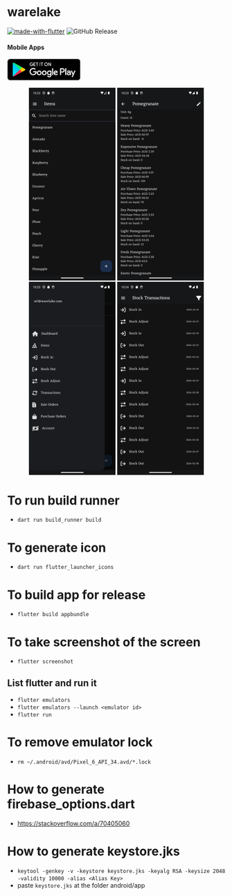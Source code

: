 # warelake

[![made-with-flutter](https://img.shields.io/badge/Made%20with-Flutter-1f425f.svg)](https://flutter.dev/)
![GitHub Release](https://img.shields.io/github/v/release/aknay/warelake_frontend)

#### Mobile Apps
[<img src="resources/images/google-play-badge.png" height="50">](https://play.google.com/store/apps/details?id=io.maker.warelake)

<p align="center">
    <img src="screenshots/flutter_01.png" alt="Items" width="200"/>
    <img src="screenshots/flutter_02.png" alt="Item Group" width="200"/>
    <img src="screenshots/flutter_03.png" alt="Drawer" width="200"/>
    <img src="screenshots/flutter_04.png" alt="Stock Transaction" width="200"/>
</p>


# To run build runner
- `dart run build_runner build`

# To generate icon
- `dart run flutter_launcher_icons`

# To build app for release
- `flutter build appbundle`

# To take screenshot of the screen
- `flutter screenshot`

## List flutter and run it
- `flutter emulators`
- `flutter emulators --launch <emulator id>`
- `flutter run`

# To remove emulator lock
- `rm ~/.android/avd/Pixel_6_API_34.avd/*.lock`

# How to generate firebase_options.dart
- https://stackoverflow.com/a/70405060 

# How to generate keystore.jks
- `keytool -genkey -v -keystore keystore.jks -keyalg RSA -keysize 2048 -validity 10000 -alias <Alias Key>`
- paste `keystore.jks` at the folder android/app